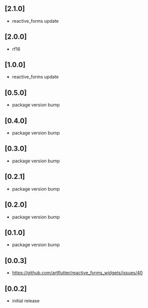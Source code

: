 ## [2.1.0]

- reactive_forms update

## [2.0.0]

- rf16

## [1.0.0]

- reactive_forms update

## [0.5.0]

- package version bump

## [0.4.0]

- package version bump

## [0.3.0]

- package version bump

## [0.2.1]

- package version bump

## [0.2.0]

- package version bump

## [0.1.0]

- package version bump

## [0.0.3]

- https://github.com/artflutter/reactive_forms_widgets/issues/40

## [0.0.2]

- initial release

